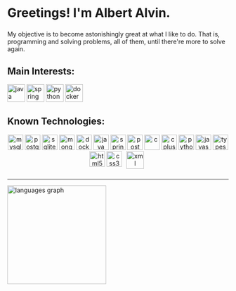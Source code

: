 <h1 align="left">Greetings! I'm Albert Alvin.</h1>

###

<p align="left">My objective is to become astonishingly great at what I like to do. That is, programming and solving problems, all of them, until there're more to solve again.</p>

###

<!-- <img align="center" alt="java" src="" height="35" /> -->

<h2 align="left">Main Interests:</h2>
<div align="left">
  <img alt="java" src="https://img.shields.io/badge/Java-b51f1f?style=for-the-badge&logo=openjdk&logoColor=white" height="40" />
  <img alt="spring" src="https://img.shields.io/badge/Spring-6DB33F?style=for-the-badge&logo=spring&logoColor=white" height="40" />
  <img alt="python" src="https://img.shields.io/badge/Python-FFD43B?style=for-the-badge&logo=python&logoColor=blue" height="40" />
  <img alt="docker" src="https://img.shields.io/badge/Docker-2CA5E0?style=for-the-badge&logo=docker&logoColor=white" height="40" />
</div>

###

<h2 align="left">Known Technologies:</h2>
<div align="center">
  <img alt="mysql" src="https://img.shields.io/badge/mysql-4479A1.svg?style=for-the-badge&logo=mysql&logoColor=white" height="35" />
  <img alt="postgres" src="https://img.shields.io/badge/postgres-%23316192.svg?style=for-the-badge&logo=postgresql&logoColor=white" height="35" />
  <img alt="sqlite" src="https://img.shields.io/badge/sqlite-%2307405e.svg?style=for-the-badge&logo=sqlite&logoColor=white" height="35" />
  <img alt="mongodb" src="https://img.shields.io/badge/MongoDB-%234ea94b.svg?style=for-the-badge&logo=mongodb&logoColor=white" height="35" />
  <img alt="docker" src="https://img.shields.io/badge/docker-%230db7ed.svg?style=for-the-badge&logo=docker&logoColor=white" height="35" />
  <img alt="java" src="https://img.shields.io/badge/Java-b51f1f?style=for-the-badge&logo=openjdk&logoColor=white" height="35" />
  <img alt="spring" src="https://img.shields.io/badge/Spring-6DB33F?style=for-the-badge&logo=spring&logoColor=white" height="35" />
  <img alt="postman" src="https://img.shields.io/badge/Postman-FF6C37?style=for-the-badge&logo=postman&logoColor=white" height="35" />
  <img alt="c" src="https://img.shields.io/badge/c-%2300599C.svg?style=for-the-badge&logo=c&logoColor=white" height="35" />
  <img alt="cplusplus" src="https://img.shields.io/badge/c++-%2300599C.svg?style=for-the-badge&logo=c%2B%2B&logoColor=white" height="35" />
  <img alt="python" src="https://img.shields.io/badge/Python-FFD43B?style=for-the-badge&logo=python&logoColor=blue" height="35" />
  <img alt="javascript" src="https://img.shields.io/badge/javascript-%23323330.svg?style=for-the-badge&logo=javascript&logoColor=%23F7DF1E" height="35" />
  <img alt="typescript" src="https://img.shields.io/badge/typescript-%23007ACC.svg?style=for-the-badge&logo=typescript&logoColor=white" height="35" />
  <img alt="html5" src="https://img.shields.io/badge/html5-%23E34F26.svg?style=for-the-badge&logo=html5&logoColor=white" height="35" />
  <img alt="css3" src="https://img.shields.io/badge/css3-%231572B6.svg?style=for-the-badge&logo=css3&logoColor=white" height="35" />
  <img width="2" />
  <img src="https://cdn.jsdelivr.net/gh/devicons/devicon/icons/xml/xml-original.svg" height="40" alt="xml logo" align="top" />
  <img width="2" />
</div>

###

<hr>

<div align="left">
  <img src="https://github-readme-stats.vercel.app/api/top-langs?username=AlbertAlvin8080&locale=en&hide_title=false&layout=compact&card_width=400&langs_count=10&theme=dracula&hide_border=false&order=2&hide=html,css" height="225" alt="languages graph"  />
<!--   <img src="https://github-readme-stats.vercel.app/api?username=AlbertAlvin8080&hide_title=false&hide_rank=false&show_icons=true&include_all_commits=true&count_private=true&disable_animations=false&card_width=320&theme=dracula&locale=en&hide_border=false&order=1" height="150" alt="stats graph"  /> -->
</div>

